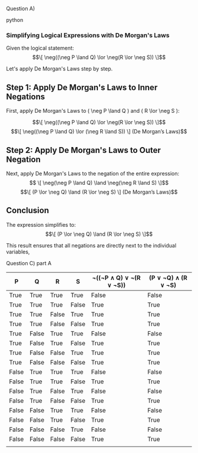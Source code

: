 Question A) 

python
### Simplifying Logical Expressions with De Morgan's Laws

Given the logical statement:
$$\[ \neg((\neg P \land Q) \lor \neg(R \lor \neg S)) \]$$

Let's apply De Morgan's Laws step by step.

## Step 1: Apply De Morgan's Laws to Inner Negations

First, apply De Morgan's Laws to \( \neg P \land Q \) and \( R \lor \neg S \):

$$\[ \neg((\neg P \land Q) \lor \neg(R \lor \neg S)) \]$$
$$\[ \neg((\neg P \land Q) \lor (\neg R \land S)) \] (De Morgan’s Laws)$$

## Step 2: Apply De Morgan's Laws to Outer Negation

Next, apply De Morgan's Laws to the negation of the entire expression:
$$
\[ \neg(\neg P \land Q) \land \neg(\neg R \land S) \]$$
$$\[ (P \lor \neg Q) \land (R \lor \neg S) \] (De Morgan’s Laws)$$

## Conclusion

The expression simplifies to:
$$\[ (P \lor \neg Q) \land (R \lor \neg S) \]$$

This result ensures that all negations are directly next to the individual variables,

Question C) part A 

| P     | Q     | R     | S     | ¬((¬P ∧ Q) ∨ ¬(R ∨ ¬S)) | (P ∨ ¬Q) ∧ (R ∨ ¬S) |
| ----- | ----- | ----- | ----- | ----------------------- | ------------------- |
| True  | True  | True  | True  | False                   | False               |
| True  | True  | True  | False | True                    | True                |
| True  | True  | False | True  | True                    | True                |
| True  | True  | False | False | True                    | True                |
| True  | False | True  | True  | False                   | False               |
| True  | False | True  | False | True                    | True                |
| True  | False | False | True  | True                    | True                |
| True  | False | False | False | True                    | True                |
| False | True  | True  | True  | False                   | False               |
| False | True  | True  | False | True                    | True                |
| False | True  | False | True  | False                   | False               |
| False | True  | False | False | True                    | True                |
| False | False | True  | True  | False                   | False               |
| False | False | True  | False | True                    | True                |
| False | False | False | True  | False                   | False               |
| False | False | False | False | True                    | True                |
|       |       |       |       |                         |                     |
